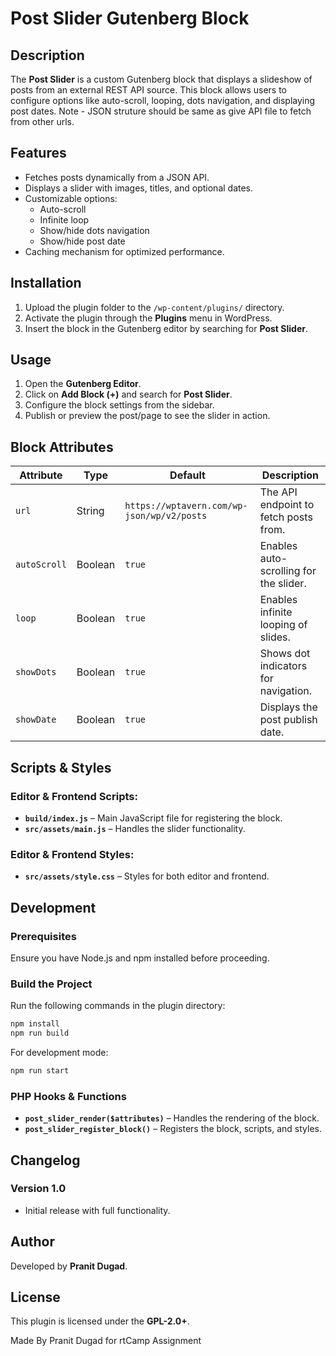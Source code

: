 # Post Slider Gutenberg Block

## Description
The **Post Slider** is a custom Gutenberg block that displays a slideshow of posts from an external REST API source. This block allows users to configure options like auto-scroll, looping, dots navigation, and displaying post dates.
Note -  JSON struture should be same as give API file to fetch from other urls.

## Features
- Fetches posts dynamically from a JSON API.
- Displays a slider with images, titles, and optional dates.
- Customizable options:
  - Auto-scroll
  - Infinite loop
  - Show/hide dots navigation
  - Show/hide post date
- Caching mechanism for optimized performance.

## Installation
1. Upload the plugin folder to the `/wp-content/plugins/` directory.
2. Activate the plugin through the **Plugins** menu in WordPress.
3. Insert the block in the Gutenberg editor by searching for **Post Slider**.

## Usage
1. Open the **Gutenberg Editor**.
2. Click on **Add Block (+)** and search for **Post Slider**.
3. Configure the block settings from the sidebar.
4. Publish or preview the post/page to see the slider in action.

## Block Attributes
| Attribute   | Type    | Default | Description |
|------------|--------|---------|-------------|
| `url`      | String | `https://wptavern.com/wp-json/wp/v2/posts` | The API endpoint to fetch posts from. |
| `autoScroll` | Boolean | `true` | Enables auto-scrolling for the slider. |
| `loop` | Boolean | `true` | Enables infinite looping of slides. |
| `showDots` | Boolean | `true` | Shows dot indicators for navigation. |
| `showDate` | Boolean | `true` | Displays the post publish date. |

## Scripts & Styles
### Editor & Frontend Scripts:
- **`build/index.js`** – Main JavaScript file for registering the block.
- **`src/assets/main.js`** – Handles the slider functionality.

### Editor & Frontend Styles:
- **`src/assets/style.css`** – Styles for both editor and frontend.

## Development
### Prerequisites
Ensure you have Node.js and npm installed before proceeding.

### Build the Project
Run the following commands in the plugin directory:
```sh
npm install
npm run build
```

For development mode:
```sh
npm run start
```

### PHP Hooks & Functions
- **`post_slider_render($attributes)`** – Handles the rendering of the block.
- **`post_slider_register_block()`** – Registers the block, scripts, and styles.

## Changelog
### Version 1.0
- Initial release with full functionality.

## Author
Developed by **Pranit Dugad**.

## License
This plugin is licensed under the **GPL-2.0+**.



Made By Pranit Dugad for rtCamp Assignment
